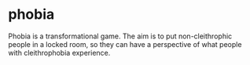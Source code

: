 # phobia
Phobia is a transformational game. The aim is to put non-cleithrophic people in a locked room, so they can have a perspective of what people with cleithrophobia experience.
